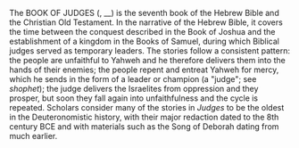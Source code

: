 The BOOK OF JUDGES (, __) is the seventh book of the Hebrew Bible and the Christian Old Testament. In the narrative of the Hebrew Bible, it covers the time between the conquest described in the Book of Joshua and the establishment of a kingdom in the Books of Samuel, during which Biblical judges served as temporary leaders. The stories follow a consistent pattern: the people are unfaithful to Yahweh and he therefore delivers them into the hands of their enemies; the people repent and entreat Yahweh for mercy, which he sends in the form of a leader or champion (a "judge"; see _shophet_); the judge delivers the Israelites from oppression and they prosper, but soon they fall again into unfaithfulness and the cycle is repeated. Scholars consider many of the stories in _Judges_ to be the oldest in the Deuteronomistic history, with their major redaction dated to the 8th century BCE and with materials such as the Song of Deborah dating from much earlier.
